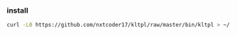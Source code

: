 ### install
```bash
curl -L0 https://github.com/nxtcoder17/kltpl/raw/master/bin/kltpl > ~/.local/bin/kltpl
```
